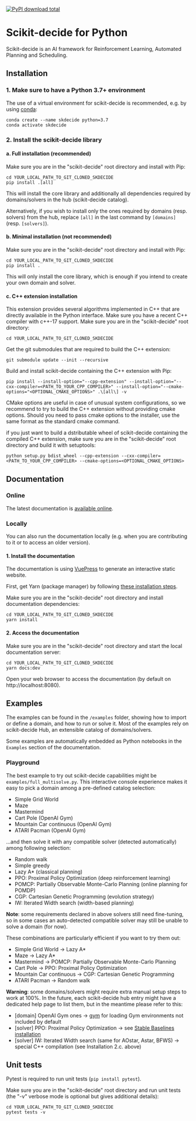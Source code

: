 [![PyPI download total](https://img.shields.io/pypi/dt/scikit-decide.svg)](https://pypi.python.org/pypi/scikit-decide/)

# Scikit-decide for Python

Scikit-decide is an AI framework for Reinforcement Learning, Automated Planning and Scheduling.

## Installation

### 1. Make sure to have a Python 3.7+ environment

The use of a virtual environment for scikit-decide is recommended, e.g. by using [conda](https://docs.conda.io/projects/conda/en/latest/user-guide/install):

    conda create --name skdecide python=3.7
    conda activate skdecide

### 2. Install the scikit-decide library

#### a. Full installation (recommended)

Make sure you are in the "scikit-decide" root directory and install with Pip:

    cd YOUR_LOCAL_PATH_TO_GIT_CLONED_SKDECIDE
    pip install .[all]

This will install the core library and additionally all dependencies required by domains/solvers in the hub (scikit-decide catalog).

Alternatively, if you wish to install only the ones required by domains (resp. solvers) from the hub, replace `[all]` in the last command by `[domains]` (resp. `[solvers]`).

#### b. Minimal installation (not recommended)

Make sure you are in the "scikit-decide" root directory and install with Pip:

    cd YOUR_LOCAL_PATH_TO_GIT_CLONED_SKDECIDE
    pip install .

This will only install the core library, which is enough if you intend to create your own domain and solver.

#### c. C++ extension installation

This extension provides several algorithms implemented in C++ that are directly available in the Python interface.
Make sure you have a recent C++ compiler with c++-17 support.
Make sure you are in the "scikit-decide" root directory:

    cd YOUR_LOCAL_PATH_TO_GIT_CLONED_SKDECIDE

Get the git submodules that are required to build the C++ extension:

    git submodule update --init --recursive

Build and install scikit-decide containing the C++ extension with Pip:

    pip install --install-option="--cpp-extension" --install-option="--cxx-compiler=<PATH_TO_YOUR_CPP_COMPILER>" --install-option="--cmake-options="<OPTIONAL_CMAKE_OPTIONS>" .\[all\] -v

CMake options are useful in case of unusual system configurations, so we recommend to try to build the C++ extension without providing cmake options.
Should you need to pass cmake options to the installer, use the same format as the standard cmake command.

if you just want to build a dstributable wheel of scikit-decide containing the compiled C++ extension, make sure you are in the "scikit-decide" root directory and build it with setuptools:

    python setup.py bdist_wheel --cpp-extension --cxx-compiler=<PATH_TO_YOUR_CPP_COMPILER> --cmake-options=<OPTIONAL_CMAKE_OPTIONS>

## Documentation

### Online

The latest documentation is [available online](https://gheprivate.intra.corp/pages/gerard-dupont/scikit-decide).

### Locally

You can also run the documentation locally (e.g. when you are contributing to it or to access an older version).

#### 1. Install the documentation

The documentation is using [VuePress](https://v1.vuepress.vuejs.org) to generate an interactive static website.

First, get Yarn (package manager) by following [these installation steps](https://yarnpkg.com/en/docs/install).

Make sure you are in the "scikit-decide" root directory and install documentation dependencies:

    cd YOUR_LOCAL_PATH_TO_GIT_CLONED_SKDECIDE
    yarn install

#### 2. Access the documentation

Make sure you are in the "scikit-decide" root directory and start the local documentation server:

    cd YOUR_LOCAL_PATH_TO_GIT_CLONED_SKDECIDE
    yarn docs:dev

Open your web browser to access the documentation (by default on http://localhost:8080).

## Examples

The examples can be found in the `/examples` folder, showing how to import or define a domain, and how to run or solve it. Most of the examples rely on scikit-decide Hub, an extensible catalog of domains/solvers.

Some examples are automatically embedded as Python notebooks in the `Examples` section of the documentation.

### Playground

The best example to try out scikit-decide capabilities might be `examples/full_multisolve.py`. This interactive console experience makes it easy to pick a domain among a pre-defined catalog selection:

- Simple Grid World
- Maze
- Mastermind
- Cart Pole (OpenAI Gym)
- Mountain Car continuous (OpenAI Gym)
- ATARI Pacman (OpenAI Gym)

...and then solve it with any compatible solver (detected automatically) among following selection:

- Random walk
- Simple greedy
- Lazy A* (classical planning)
- PPO: Proximal Policy Optimization (deep reinforcement learning)
- POMCP: Partially Observable Monte-Carlo Planning (online planning for POMDP)
- CGP: Cartesian Genetic Programming (evolution strategy)
- IW: Iterated Width search (width-based planning)

**Note**: some requirements declared in above solvers still need fine-tuning, so in some cases an auto-detected compatible solver may still be unable to solve a domain (for now).

These combinations are particularly efficient if you want to try them out:

- Simple Grid World -> Lazy A*
- Maze -> Lazy A*
- Mastermind -> POMCP: Partially Observable Monte-Carlo Planning
- Cart Pole -> PPO: Proximal Policy Optimization
- Mountain Car continuous -> CGP: Cartesian Genetic Programming
- ATARI Pacman -> Random walk

**Warning**: some domains/solvers might require extra manual setup steps to work at 100%. In the future, each scikit-decide hub entry might have a dedicated help page to list them, but in the meantime please refer to this:

- [domain] OpenAI Gym ones -> [gym](http://gym.openai.com/docs/#installation) for loading Gym environments not included by default
- [solver] PPO: Proximal Policy Optimization -> see [Stable Baselines installation](https://stable-baselines.readthedocs.io/en/master/guide/install.html)
- [solver] IW: Iterated Width search (same for AOstar, Astar, BFWS) -> special C++ compilation (see Installation 2.c. above)

## Unit tests

Pytest is required to run unit tests (`pip install pytest`).

Make sure you are in the "scikit-decide" root directory and run unit tests (the "-v" verbose mode is optional but gives additional details):

    cd YOUR_LOCAL_PATH_TO_GIT_CLONED_SKDECIDE
    pytest tests -v
